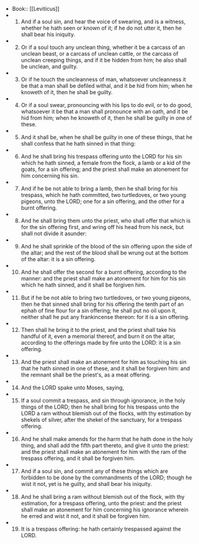 - Book:: [[Leviticus]]
- 1. And if a soul sin, and hear the voice of swearing, and is a witness, whether he hath seen or known of it; if he do not utter it, then he shall bear his iniquity.
- 2. Or if a soul touch any unclean thing, whether it be a carcass of an unclean beast, or a carcass of unclean cattle, or the carcass of unclean creeping things, and if it be hidden from him; he also shall be unclean, and guilty.
- 3. Or if he touch the uncleanness of man, whatsoever uncleanness it be that a man shall be defiled withal, and it be hid from him; when he knoweth of it, then he shall be guilty.
- 4. Or if a soul swear, pronouncing with his lips to do evil, or to do good, whatsoever it be that a man shall pronounce with an oath, and it be hid from him; when he knoweth of it, then he shall be guilty in one of these.
- 5. And it shall be, when he shall be guilty in one of these things, that he shall confess that he hath sinned in that thing:
- 6. And he shall bring his trespass offering unto the LORD for his sin which he hath sinned, a female from the flock, a lamb or a kid of the goats, for a sin offering; and the priest shall make an atonement for him concerning his sin.
- 7. And if he be not able to bring a lamb, then he shall bring for his trespass, which he hath committed, two turtledoves, or two young pigeons, unto the LORD; one for a sin offering, and the other for a burnt offering.
- 8. And he shall bring them unto the priest, who shall offer that which is for the sin offering first, and wring off his head from his neck, but shall not divide it asunder:
- 9. And he shall sprinkle of the blood of the sin offering upon the side of the altar; and the rest of the blood shall be wrung out at the bottom of the altar: it is a sin offering.
- 10. And he shall offer the second for a burnt offering, according to the manner: and the priest shall make an atonement for him for his sin which he hath sinned, and it shall be forgiven him.
- 11. But if he be not able to bring two turtledoves, or two young pigeons, then he that sinned shall bring for his offering the tenth part of an ephah of fine flour for a sin offering; he shall put no oil upon it, neither shall he put any frankincense thereon: for it is a sin offering.
- 12. Then shall he bring it to the priest, and the priest shall take his handful of it, even a memorial thereof, and burn it on the altar, according to the offerings made by fire unto the LORD: it is a sin offering.
- 13. And the priest shall make an atonement for him as touching his sin that he hath sinned in one of these, and it shall be forgiven him: and the remnant shall be the priest's, as a meat offering.
- 14. And the LORD spake unto Moses, saying,
- 15. If a soul commit a trespass, and sin through ignorance, in the holy things of the LORD; then he shall bring for his trespass unto the LORD a ram without blemish out of the flocks, with thy estimation by shekels of silver, after the shekel of the sanctuary, for a trespass offering.
- 16. And he shall make amends for the harm that he hath done in the holy thing, and shall add the fifth part thereto, and give it unto the priest: and the priest shall make an atonement for him with the ram of the trespass offering, and it shall be forgiven him.
- 17. And if a soul sin, and commit any of these things which are forbidden to be done by the commandments of the LORD; though he wist it not, yet is he guilty, and shall bear his iniquity.
- 18. And he shall bring a ram without blemish out of the flock, with thy estimation, for a trespass offering, unto the priest: and the priest shall make an atonement for him concerning his ignorance wherein he erred and wist it not, and it shall be forgiven him.
- 19. It is a trespass offering: he hath certainly trespassed against the LORD.
